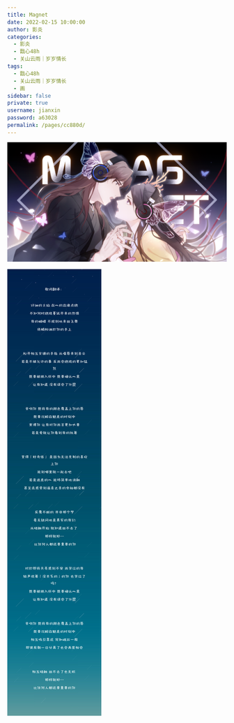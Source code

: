```yaml
---
title: Magnet
date: 2022-02-15 10:00:00
author: 影炎
categories: 
  - 影炎
  - 戬心48h
  - 关山云雨｜岁岁情长
tags: 
  - 戬心48h
  - 关山云雨｜岁岁情长
  - 画
sidebar: false
private: true
username: jianxin
password: a63028
permalink: /pages/cc880d/
---
```


![Magnet-磁石](/img/yingyan/Magnet-磁石.png)

![Magnet-歌词](/img/yingyan/Magnet-歌词.jpg)
